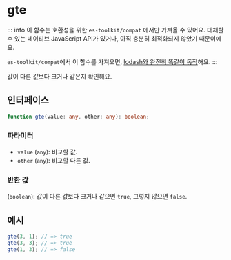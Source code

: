 # gte

::: info
이 함수는 호환성을 위한 `es-toolkit/compat` 에서만 가져올 수 있어요. 대체할 수 있는 네이티브 JavaScript API가 있거나, 아직 충분히 최적화되지 않았기 때문이에요.

`es-toolkit/compat`에서 이 함수를 가져오면, [lodash와 완전히 똑같이 동작](../../../compatibility.md)해요.
:::

값이 다른 값보다 크거나 같은지 확인해요.

## 인터페이스

```typescript
function gte(value: any, other: any): boolean;
```

### 파라미터

- `value` (`any`): 비교할 값.
- `other` (`any`): 비교할 다른 값.

### 반환 값

(`boolean`): 값이 다른 값보다 크거나 같으면 `true`, 그렇지 않으면 `false`.

## 예시

```typescript
gte(3, 1); // => true
gte(3, 3); // => true
gte(1, 3); // => false
```

